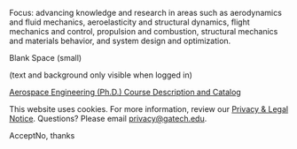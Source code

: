 Focus: advancing knowledge and research in areas such as aerodynamics and fluid mechanics, aeroelasticity and structural dynamics, flight mechanics and control, propulsion and combustion, structural mechanics and materials behavior, and system design and optimization.

Blank Space (small)

(text and background only visible when logged in)

[Aerospace Engineering (Ph.D.) Course Description and Catalog](https://catalog.gatech.edu/programs/aerospace-engineering-phd/)

This website uses cookies. For more information, review our [Privacy & Legal Notice](https://www.gatech.edu/privacy). Questions? Please email [privacy@gatech.edu](mailto:privacy@gatech.edu).


AcceptNo, thanks